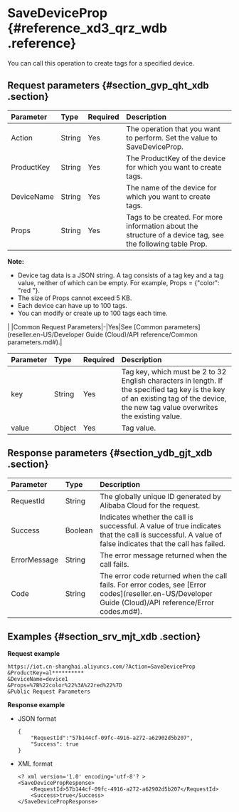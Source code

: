# SaveDeviceProp {#reference_xd3_qrz_wdb .reference}

You can call this operation to create tags for a specified device.

## Request parameters {#section_gvp_qht_xdb .section}

|Parameter|Type|Required|Description|
|:--------|:---|:-------|:----------|
|Action|String|Yes|The operation that you want to perform. Set the value to SaveDeviceProp.|
|ProductKey|String|Yes|The ProductKey of the device for which you want to create tags.|
|DeviceName|String|Yes|The name of the device for which you want to create tags.|
|Props|String|Yes| Tags to be created. For more information about the structure of a device tag, see the following table Prop.

 **Note:** 

-   Device tag data is a JSON string. A tag consists of a tag key and a tag value, neither of which can be empty. For example, Props = \{"color": "red "\}.
-   The size of Props cannot exceed 5 KB.
-   Each device can have up to 100 tags.
-   You can modify or create up to 100 tags each time.

 |
|Common Request Parameters|-|Yes|See [Common parameters](reseller.en-US/Developer Guide (Cloud)/API reference/Common parameters.md#).|

|Parameter|Type|Required|Description|
|:--------|:---|:-------|:----------|
|key|String|Yes|Tag key, which must be 2 to 32 English characters in length. If the specified tag key is the key of an existing tag of the device, the new tag value overwrites the existing value.|
|value|Object|Yes|Tag value.|

## Response parameters {#section_ydb_gjt_xdb .section}

|Parameter|Type|Description|
|:--------|:---|:----------|
|RequestId|String|The globally unique ID generated by Alibaba Cloud for the request.|
|Success|Boolean|Indicates whether the call is successful. A value of true indicates that the call is successful. A value of false indicates that the call has failed.|
|ErrorMessage|String|The error message returned when the call fails.|
|Code|String|The error code returned when the call fails. For error codes, see [Error codes](reseller.en-US/Developer Guide (Cloud)/API reference/Error codes.md#).|

## Examples {#section_srv_mjt_xdb .section}

**Request example**

```
https://iot.cn-shanghai.aliyuncs.com/?Action=SaveDeviceProp
&ProductKey=al**********
&DeviceName=device1
&Props=%7B%22color%22%3A%22red%22%7D
&Public Request Parameters
```

**Response example**

-   JSON format

    ```
    {
        "RequestId":"57b144cf-09fc-4916-a272-a62902d5b207",
        "Success": true
    }
    ```

-   XML format

    ```
    <? xml version='1.0' encoding='utf-8'? >
    <SaveDevicePropResponse>
        <RequestId>57b144cf-09fc-4916-a272-a62902d5b207</RequestId>
        <Success>true</Success>
    </SaveDevicePropResponse>
    ```


